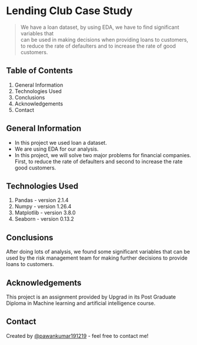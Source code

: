 # Lending Club Case Study
> We have a loan dataset, by using EDA, we have to find significant variables that  
  can be used in making decisions when providing loans to customers, to reduce the 
  rate of defaulters and to increase the rate of good customers.


## Table of Contents
 1) General Information
 2) Technologies Used
 3) Conclusions
 4) Acknowledgements
 5) Contact


## General Information
- In this project we used loan a dataset.
- We are using EDA for our analysis.
- In this project, we will solve two major problems for financial companies. First, 
  to reduce the rate of defaulters and second to increase the rate good customers.


## Technologies Used
 1) Pandas - version 2.1.4
 2) Numpy - version 1.26.4
 3) Matplotlib - version 3.8.0
 4) Seaborn - version 0.13.2

## Conclusions
   After doing lots of analysis, we found some significant variables that can be 
   used by the risk management team for making further decisions to provide loans to 
   customers.

## Acknowledgements
  This project is an assignment provided by Upgrad in its Post Graduate Diploma in
  Machine learning and artificial intelligence course.

## Contact
 Created by [@pawankumar191219](https://github.com/pawankumar191219) - feel free to contact me!

